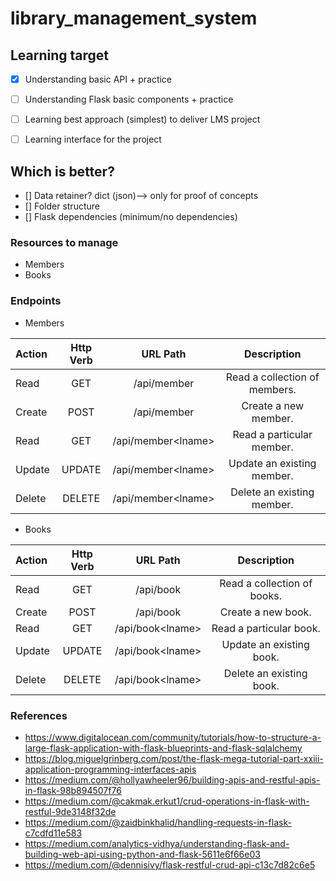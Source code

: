 # library_management_system


## Learning target
- [x] Understanding basic API + practice
- [ ] Understanding Flask basic components + practice
- [ ] Learning best approach (simplest) to deliver LMS project
- [ ] Learning interface for the project

      
## Which is better?
- [] Data retainer? dict (json)--> only for proof of concepts
- [] Folder structure
- [] Flask dependencies (minimum/no dependencies)


### Resources to manage
- Members
- Books


### Endpoints

- Members

| Action         | Http Verb       | URL  Path       | Description       |               
| :---         |     :---:      |     :---:      |     :---:      |  
Read | GET |/api/member|Read a collection of members.
Create | POST |/api/member|Create a new member.
Read | GET |/api/member\<lname>|Read a particular member.
Update | UPDATE |/api/member\<lname>|Update an existing member.
Delete | DELETE |/api/member\<lname>|Delete an existing member.


- Books

| Action         | Http Verb       | URL  Path       | Description       |               
| :---         |     :---:      |     :---:      |     :---:      |  
Read | GET |/api/book|Read a collection of books.
Create | POST |/api/book|Create a new book.
Read | GET |/api/book\<lname>|Read a particular book.
Update | UPDATE |/api/book\<lname>|Update an existing book.
Delete | DELETE |/api/book\<lname>|Delete an existing book.


### References
- https://www.digitalocean.com/community/tutorials/how-to-structure-a-large-flask-application-with-flask-blueprints-and-flask-sqlalchemy
- https://blog.miguelgrinberg.com/post/the-flask-mega-tutorial-part-xxiii-application-programming-interfaces-apis
- https://medium.com/@hollyawheeler96/building-apis-and-restful-apis-in-flask-98b894507f76
- https://medium.com/@cakmak.erkut1/crud-operations-in-flask-with-restful-9de3148f32de
- https://medium.com/@zaidbinkhalid/handling-requests-in-flask-c7cdfd11e583
- https://medium.com/analytics-vidhya/understanding-flask-and-building-web-api-using-python-and-flask-5611e6f66e03
- https://medium.com/@dennisivy/flask-restful-crud-api-c13c7d82c6e5
